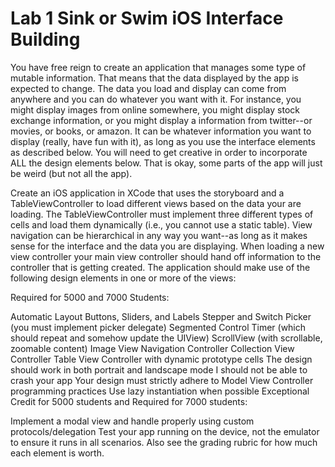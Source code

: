 # Lab 1 Sink or Swim iOS Interface Building 
You have free reign to create an application that manages some type of mutable information. That means that the data displayed by the app is expected to change. The data you load and display can come from anywhere and you can do whatever you want with it. For instance, you might display images from online somewhere, you might display stock exchange information, or you might display a information from twitter--or movies, or books, or amazon. It can be whatever information you want to display (really, have fun with it), as long as you use the interface elements as described below. You will need to get creative in order to incorporate ALL the design elements below. That is okay, some parts of the app will just be weird (but not all the app).

Create an iOS application in XCode that uses the storyboard and a TableViewController to load different views based on the data your are loading. The TableViewController must implement three different types of cells and load them dynamically (i.e., you cannot use a static table). View navigation can be hierarchical in any way you want--as long as it makes sense for the interface and the data you are displaying. When loading a new view controller your main view controller should hand off information to the controller that is getting created. The application should make use of the following design elements in one or more of the views:

Required for 5000 and 7000 Students:

Automatic Layout 
Buttons, Sliders, and Labels
Stepper and Switch
Picker (you must implement picker delegate)
Segmented Control
Timer (which should repeat and somehow update the UIView)
ScrollView (with scrollable, zoomable content)
Image View
Navigation Controller
Collection View Controller
Table View Controller with dynamic prototype cells
The design should work in both portrait and landscape mode
I should not be able to crash your app
Your design must strictly adhere to Model View Controller programming practices
Use lazy instantiation when possible
Exceptional Credit for 5000 students and Required for 7000 students:

Implement a modal view and handle properly using custom protocols/delegation
Test your app running on the device, not the emulator to ensure it runs in all scenarios. Also see the grading rubric for how much each element is worth. 
